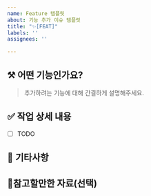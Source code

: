 ```yaml
---
name: Feature 템플릿
about: 기능 추가 이슈 템플릿
title: "✨[FEAT]"
labels: ''
assignees: ''

---
```


## ⚒️ 어떤 기능인가요?

> 추가하려는 기능에 대해 간결하게 설명해주세요.


## ✅ 작업 상세 내용

- [ ] TODO


## 📌 기타사항


## 📎참고할만한 자료(선택)